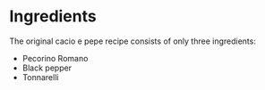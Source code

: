 # Ingredients
The original cacio e pepe recipe consists of only three ingredients:
* Pecorino Romano
* Black pepper
* Tonnarelli